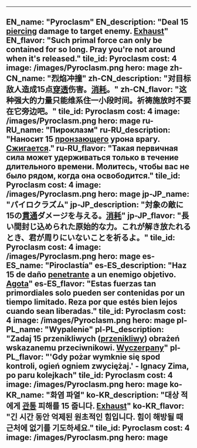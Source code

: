 ---

EN_name: "Pyroclasm"
EN_description: "Deal 15 <u>piercing</u> damage to target enemy.  <u>Exhaust</u>"
EN_flavor: "Such primal force can only be contained for so long. Pray you're not around when it's released."
tile_id: Pyroclasm
cost: 4
image: /images/Pyroclasm.png
hero: mage
zh-CN_name: "烈焰冲撞"
zh-CN_description: "对目标敌人造成15点<u>穿透</u>伤害。<u>消耗</u>。"
zh-CN_flavor: "这种强大的力量只能维系住一小段时间。祈祷施放时不要在它旁边吧。"
tile_id: Pyroclasm
cost: 4
image: /images/Pyroclasm.png
hero: mage
ru-RU_name: "Пироклазм"
ru-RU_description: "Наносит 15 <u>пронзающего</u> урона врагу. <u>Сжигается</u>."
ru-RU_flavor: "Такая первичная сила может удерживаться только в течение длительного времени. Молитесь, чтобы вас не было рядом, когда она освободится."
tile_id: Pyroclasm
cost: 4
image: /images/Pyroclasm.png
hero: mage
jp-JP_name: "パイロクラズム"
jp-JP_description: "対象の敵に15の<u>貫通</u>ダメージを与える。<u>消耗</u>"
jp-JP_flavor: "長い間封じ込められた原始的な力。これが解き放たれるとき、君が周りにいないことを祈るよ。"
tile_id: Pyroclasm
cost: 4
image: /images/Pyroclasm.png
hero: mage
es-ES_name: "Piroclastía"
es-ES_description: "Haz 15 de daño <u>penetrante</u> a un enemigo objetivo. <u>Agota</u>"
es-ES_flavor: "Estas fuerzas tan primordiales solo pueden ser contenidas por un tiempo limitado. Reza por que estés bien lejos cuando sean liberadas."
tile_id: Pyroclasm
cost: 4
image: /images/Pyroclasm.png
hero: mage
pl-PL_name: "Wypalenie"
pl-PL_description: "Zadaj 15 przenikliwych (<u>przenikliwy</u>) obrażeń wskazanemu przeciwnikowi. <u>Wyczerpany</u>"
pl-PL_flavor: "'Gdy pożar wymknie się spod kontroli, ogień ogniem zwyciężaj.' - Ignacy Zima, po paru kolejkach"
tile_id: Pyroclasm
cost: 4
image: /images/Pyroclasm.png
hero: mage
ko-KR_name: "화염 파열"
ko-KR_description: "대상 적에게 <u>관통</u> 피해를 15 줍니다. <u>Exhaust</u>"
ko-KR_flavor: "긴 시간 동안 억제된 원초적인 힘입니다. 힘이 해방될 때 근처에 없기를 기도하세요."
tile_id: Pyroclasm
cost: 4
image: /images/Pyroclasm.png
hero: mage
---